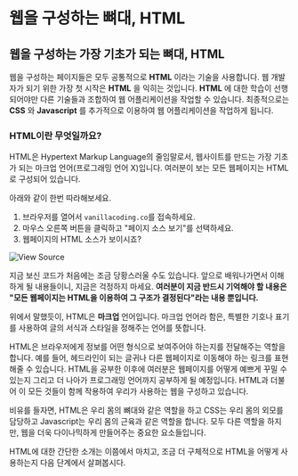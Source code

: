 # 웹을 구성하는 뼈대, HTML

## 웹을 구성하는 가장 기초가 되는 뼈대, HTML

웹을 구성하는 페이지들은 모두 공통적으로 **HTML** 이라는 기술을 사용합니다. 웹 개발자가 되기 위한 가장 첫 시작은 **HTML** 을 익히는 것입니다. **HTML** 에 대한 학습이 선행되어야만 다른 기술들과 조합하여 웹 어플리케이션을 작업할 수 있습니다. 최종적으로는 **CSS** 와 **Javascript** 를 추가적으로 이용하여 웹 어플리케이션을 작업하게 됩니다.

### HTML이란 무엇일까요?

HTML은 Hypertext Markup Language의 줄임말로서, 웹사이트를 만드는 가장 기초가 되는 마크업 언어(프로그래밍 언어 X)입니다. 여러분이 보는 모든 웹페이지는 HTML로 구성되어 있습니다.

아래와 같이 한번 따라해보세요.

1. 브라우저를 열어서 `vanillacoding.co`를 접속하세요.
2. 마우스 오른쪽 버튼을 클릭하고 "페이지 소스 보기"를 선택하세요.
3. 웹페이지의 HTML 소스가 보이시죠?

![View Source](https://s3.ap-northeast-2.amazonaws.com/bootcamp-prep-assets/images/page-source.png)

지금 보신 코드가 처음에는 조금 당황스러울 수도 있습니다. 앞으로 배워나가면서 이해하게 될 내용들이니, 지금은 걱정하지 마세요. **여러분이 지금 반드시 기억해야 할 내용은 "모든 웹페이지는 HTML을 이용하여 그 구조가 결정된다"라는 내용 뿐입니다.**

위에서 말했듯이, HTML은 **마크업** 언어입니다. 마크업 언어라 함은, 특별한 기호나 표기를 사용하여 글의 서식과 스타일을 정해주는 언어를 뜻합니다.&#x20;

HTML은 브라우저에게 정보를 어떤 형식으로 보여주어야 하는지를 전달해주는 역할을 합니다. 예를 들어, 헤드라인이 되는 글귀나 다른 웹페이지로 이동해야 하는 링크를 표현해줄 수 있습니다. HTML을 공부한 이후에 여러분은 웹페이지를 어떻게 예쁘게 꾸밀 수 있는지 그리고 더 나아가 프로그래밍 언어까지 공부하게 될 예정입니다. HTML과 더불어 이 모든 것들이 함께 작용하여 우리가 사용하는 웹을 구성하고 있습니다.

비유를 들자면, HTML은 우리 몸의 뼈대와 같은 역할을 하고 CSS는 우리 몸의 외모를 담당하고 Javascript는 우리 몸의 근육과 같은 역할을 합니다. 모두 다른 역할을 하지만, 웹을 더욱 다이나믹하게 만들어주는 중요한 요소들입니다.

HTML에 대한 간단한 소개는 이쯤에서 마치고, 조금 더 구체적으로 HTML을 어떻게 사용하는지 다음 단계에서 살펴봅시다.
